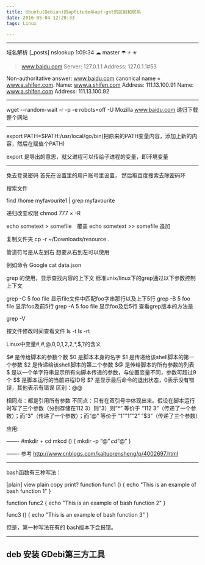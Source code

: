 ```yaml
---
title: Ubuntu(Debian)的aptitude与apt-get的区别和联系
date: 2016-05-04 12:20:33
tags: Linux

---
```

-----
域名解析
[_posts] nslookup                                      1:09:34  ☁  master ☂ ⚡ ✭
> www.baidu.com
Server:     127.0.1.1
Address:    127.0.1.1#53

Non-authoritative answer:
www.baidu.com   canonical name = www.a.shifen.com.
Name:   www.a.shifen.com
Address: 111.13.100.91
Name:   www.a.shifen.com
Address: 111.13.100.92

---------
wget --random-wait -r -p -e robots=off -U Mozilla www.baidu.com
递归下载整个网站

------
export PATH=$PATH:/usr/local/go/bin(把原来的PATH变量内容，添加上新的内容，然后在赋值个PATH)

export 是导出的意思，就父进程可以传给子进程的变量，即环境变量


----------
免去登录密码
首先在设置里的用户账号里设置，
然后取百度搜索去除密码环

搜索文件

find /home myfavourite1 | grep myfavourite

递归改变权限
chmod 777 × -R

echo sometext > somefile　覆盖
echo sometext >> somefile 追加

复制文件夹
cp -r ~/Downloads/resource .

管道符号是从左到右
想要从右到左可以使用

例如命令 Google cat data.json

grep 的使用，显示查找内容的上下文
标准unix/linux下的grep通过以下参数控制上下文

grep -C 5 foo file  显示file文件中匹配foo字串那行以及上下5行
grep -B 5 foo file  显示foo及前5行
grep -A 5 foo file  显示foo及后5行
查看grep版本的方法是

grep -V

按文件修改时间查看文件
ls -t
ls -rt

Linux中变量#,#,@,0,0,1,2,2,*,$$,$?的含义

$# 是传给脚本的参数个数
$0 是脚本本身的名字
$1 是传递给该shell脚本的第一个参数
$2 是传递给该shell脚本的第二个参数
$@ 是传给脚本的所有参数的列表
$ 是以一个单字符串显示所有向脚本传递的参数，与位置变量不同，参数可超过9个
$$ 是脚本运行的当前进程ID号
$? 是显示最后命令的退出状态，0表示没有错误，其他表示有错误
区别：@@

相同点：都是引用所有参数
不同点：只有在双引号中体现出来。假设在脚本运行时写了三个参数（分别存储在112 3）则”3）则”*” 等价于 “112 3”（传递了一个参数）；而“3”（传递了一个参数）；而“@” 等价于 “1””1””2” “$3”（传递了三个参数）

应用:

——-
#mkdir + cd
mkcd () {
    mkdir -p “$@”
        cd “$@”
}

——-
参考
http://www.cnblogs.com/kaituorensheng/p/4002697.html

----

bash函数有三种写法：

[plain] view plain copy print?
function func1 ()  {
    echo "This is an example of bash function 1"
}

function func2  {
    echo "This is an example of bash function 2"
}


func3 ()  {
    echo "This is an example of bash function 3"
}

但是，第一种写法在有的 bash版本下会报错。

----------
deb 安装
GDebi第三方工具
------------
